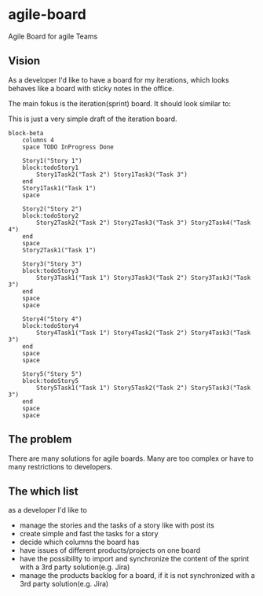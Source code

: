 # agile-board
Agile Board for agile Teams

## Vision
As a developer I'd like to have a board for my iterations, which looks behaves like a board with sticky notes in the office.

The main fokus is the iteration(sprint) board. It should look similar to:

This is just a very simple draft of the iteration board.

```mermaid
block-beta
    columns 4
    space TODO InProgress Done
    
    Story1("Story 1")
    block:todoStory1
        Story1Task2("Task 2") Story1Task3("Task 3") 
    end
    Story1Task1("Task 1")  
    space

    Story2("Story 2")
    block:todoStory2
        Story2Task2("Task 2") Story2Task3("Task 3") Story2Task4("Task 4")
    end
    space
    Story2Task1("Task 1")

    Story3("Story 3")
    block:todoStory3
        Story3Task1("Task 1") Story3Task3("Task 2") Story3Task3("Task 3")
    end
    space
    space

    Story4("Story 4")
    block:todoStory4
        Story4Task1("Task 1") Story4Task2("Task 2") Story4Task3("Task 3")
    end
    space
    space

    Story5("Story 5")
    block:todoStory5
        Story5Task1("Task 1") Story5Task2("Task 2") Story5Task3("Task 3")
    end
    space
    space
```

## The problem
There are many solutions for agile boards. 
Many are too complex or have to many restrictions to developers.

## The which list

as a developer I'd like to

* manage the stories and the tasks of a story like with post its
* create simple and fast the tasks for a story
* decide which columns the board has
* have issues of different products/projects on one board
* have the possibility to import and synchronize the content of the sprint with a 3rd party solution(e.g. Jira)
* manage the products backlog for a board, if it is not synchronized with a 3rd party solution(e.g. Jira)
